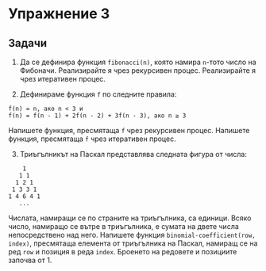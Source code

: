 Упражнение 3
============

Задачи
------

1. Да се дефинира функция `fibonacci(n)`, която намира `n`-тото число на
Фибоначи. Реализирайте я чрез рекурсивен процес. Реализирайте я чрез итеративен
процес.

2. Дефинираме функция `f` по следните правила:
```
f(n) = n, ако n < 3 и
f(n) = f(n - 1) + 2f(n - 2) + 3f(n - 3), ако n ≥ 3
```
Напишете функция, пресмятаща `f` чрез рекурсивен процес. Напишете функция,
пресмятаща `f` чрез итеративен процес.

3. Триъгълникът на Паскал представлява следната фигура от числа:

```
    1
   1 1
  1 2 1
 1 3 3 1
1 4 6 4 1
   ...
```

Числата, намиращи се по страните на триъгълника, са единици. Всяко число,
намиращо се вътре в триъгълника, е сумата на двете числа непосредствено над
него. Напишете функция `binomial-coefficient(row, index)`, пресмятаща елемента
от триъгълника на Паскал, намиращ се на ред `row` и позиция в реда `index`.
Броенето на редовете и позициите започва от 1.
